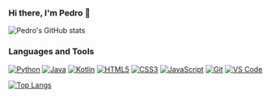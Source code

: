 ### Hi there, I'm Pedro 👋 

![Pedro's GitHub stats](https://github-readme-stats.vercel.app/api?username=anuraghazra&show_icons=true&theme=tokyonight)

### Languages and Tools

[![Python](https://img.shields.io/badge/-Python-3776AB?style=flat-square&logo=python&logoColor=white)](https://python.org/)
[![Java](https://img.shields.io/badge/-Java-007396?style=flat-square&logo=java&logoColor=white)](https://java.com/)
[![Kotlin](https://img.shields.io/badge/-Kotlin-0095D5?style=flat-square&logo=kotlin&logoColor=white)](https://kotlinlang.org/)
[![HTML5](https://img.shields.io/badge/-HTML5-E34F26?style=flat-square&logo=html5&logoColor=white)](https://developer.mozilla.org/en-US/docs/Glossary/HTML5)
[![CSS3](https://img.shields.io/badge/-CSS3-1572B6?style=flat-square&logo=css3&logoColor=white)](https://developer.mozilla.org/en-US/docs/Web/CSS)
[![JavaScript](https://img.shields.io/badge/-JavaScript-F7DF1E?style=flat-square&logo=javascript&logoColor=black)](https://developer.mozilla.org/en-US/docs/Web/JavaScript)
[![Git](https://img.shields.io/badge/-Git-F05032?style=flat-square&logo=git&logoColor=white)](https://git-scm.com/)
[![VS Code](https://img.shields.io/badge/-VS_Code-007ACC?style=flat-square&logo=visual-studio-code&logoColor=white)](https://code.visualstudio.com/)


[![Top Langs](https://github-readme-stats.vercel.app/api/top-langs/?username=PedroMoreira-a22002701&layout=compact&theme=tokyonight)](https://github.com/PedroMoreira-a22002701/github-readme-stats)

